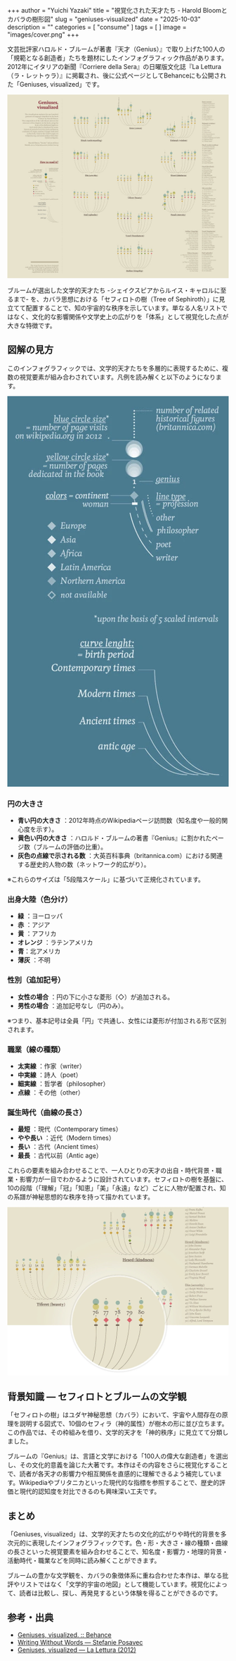 +++
author = "Yuichi Yazaki"
title = "視覚化された天才たち - Harold Bloomとカバラの樹形図"
slug = "geniuses-visualized"
date = "2025-10-03"
description = ""
categories = [
    "consume"
]
tags = [
]
image = "images/cover.png"
+++

文芸批評家ハロルド・ブルームが著書『天才（Genius）』で取り上げた100人の「規範となる創造者」たちを題材にしたインフォグラフィック作品があります。2012年にイタリアの新聞『Corriere della Sera』の日曜版文化誌『La Lettura（ラ・レットゥラ）』に掲載され、後に公式ページとしてBehanceにも公開された「Geniuses, visualized」です。

<!--more-->

![](images/mainwork.png)

ブルームが選出した文学的天才たち -シェイクスピアからルイス・キャロルに至るまで- を、カバラ思想における「セフィロトの樹（Tree of Sephiroth）」に見立てて配置することで、知の宇宙的な秩序を示しています。単なる人名リストではなく、文化的な影響関係や文学史上の広がりを「体系」として視覚化した点が大きな特徴です。



## 図解の見方

このインフォグラフィックでは、文学的天才たちを多層的に表現するために、複数の視覚要素が組み合わされています。凡例を読み解くと以下のようになります。

![](images/legend.png)

### 円の大きさ
- **青い円の大きさ** ：2012年時点のWikipediaページ訪問数（知名度や一般的関心度を示す）。
- **黄色い円の大きさ** ：ハロルド・ブルームの著書『Genius』に割かれたページ数（ブルームの評価の比重）。
- **灰色の点線で示される数** ：大英百科事典（britannica.com）における関連する歴史的人物の数（ネットワーク的広がり）。

※これらのサイズは「5段階スケール」に基づいて正規化されています。

### 出身大陸（色分け）
- **緑** ：ヨーロッパ
- **赤** ：アジア
- **黄** ：アフリカ
- **オレンジ** ：ラテンアメリカ
- **青**：北アメリカ
- **薄灰** ：不明

### 性別（追加記号）
- **女性の場合** ：円の下に小さな菱形（◇）が追加される。
- **男性の場合** ：追加記号なし（円のみ）。

※つまり、基本記号は全員「円」で共通し、女性には菱形が付加される形で区別されます。

### 職業（線の種類）
- **太実線** ：作家（writer）
- **中実線** ：詩人（poet）
- **細実線** ：哲学者（philosopher）
- **点線** ：その他（other）

### 誕生時代（曲線の長さ）
- **最短** ：現代（Contemporary times）
- **やや長い** ：近代（Modern times）
- **長い** ：古代（Ancient times）
- **最長** ：古代以前（Antic age）

これらの要素を組み合わせることで、一人ひとりの天才の出自・時代背景・職業・影響力が一目でわかるように設計されています。セフィロトの樹を基盤に、10の段階（「理解」「冠」「知恵」「美」「永遠」など）ごとに人物が配置され、知の系譜が神秘思想的な秩序を持って描かれています。

![](images/mainwork_one.png)

## 背景知識 ― セフィロトとブルームの文学観

「セフィロトの樹」はユダヤ神秘思想（カバラ）において、宇宙や人間存在の原理を説明する図式で、10個のセフィラ（神的属性）が樹木の形に並び立ちます。この作品では、その枠組みを借り、文学的天才を「神的秩序」に見立てて分類しました。

ブルームの『Genius』は、言語と文学における「100人の偉大な創造者」を選出し、その文化的意義を論じた大著です。本作はその内容をさらに視覚化することで、読者が各天才の影響力や相互関係を直感的に理解できるよう補完しています。Wikipediaやブリタニカといった現代的な指標を参照することで、歴史的評価と現代的認知度を対比できるのも興味深い工夫です。



## まとめ

「Geniuses, visualized」は、文学的天才たちの文化的広がりや時代的背景を多次元的に表現したインフォグラフィックです。色・形・大きさ・線の種類・曲線の長さといった視覚要素を組み合わせることで、知名度・影響力・地理的背景・活動時代・職業などを同時に読み解くことができます。

ブルームの豊かな文学観を、カバラの象徴体系に重ね合わせた本作は、単なる批評やリストではなく「文学的宇宙の地図」として機能しています。視覚化によって、読者は比較し、探し、再発見するという体験を得ることができるのです。


## 参考・出典

- [Geniuses, visualized. :: Behance](https://www.behance.net/gallery/18723575/Geniuses-visualized?locale=ja_JP)
- [Writing Without Words — Stefanie Posavec](https://www.stefanieposavec.com/archive/writing-without-words)
- [Geniuses, visualized — La Lettura (2012)](https://www.corriere.it/la-lettura/)


